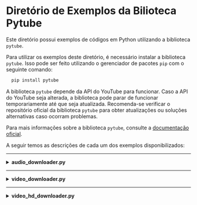 # Diretório de Exemplos da Bilioteca Pytube

  Este diretório possui exemplos de códigos em Python utilizando a biblioteca `pytube`.

  Para utilizar os exemplos deste diretório, é necessário instalar a biblioteca `pytube`. Isso pode ser feito utilizando o gerenciador de pacotes `pip` com o seguinte comando:

  ```bash
    pip install pytube
   ```

  A biblioteca `pytube` depende da API do YouTube para funcionar. Caso a API do YouTube seja alterada, a biblioteca pode parar de funcionar temporariamente até que seja atualizada. Recomenda-se verificar o repositório oficial da biblioteca `pytube` para obter atualizações ou soluções alternativas caso ocorram problemas.

  Para mais informações sobre a biblioteca `pytube`, consulte a [documentação oficial](https://pytube.io/en/latest/).


  A seguir temos as descrições de cada um dos exemplos disponibilizados:

---

<details>
  <summary><b>audio_downloader.py</b></summary>

  Este programa foi desenvolvido para realizar o download de áudio de vídeos do YouTube a partir de uma URL fornecida pelo usuário. Ele utiliza a biblioteca `pytube` para acessar o vídeo, filtrar o áudio e efetuar o download.

  **Funcionalidades:**

  - ***Download de Áudio***:
    - Realiza o download apenas do áudio de um vídeo do YouTube.
    - Obtém automaticamente a melhor qualidade de áudio disponível.

  - ***Salvamento do Áudio***:
    - Salva o arquivo de áudio no diretório onde o script está localizado.

  **Como funciona:**

  O programa solicita ao usuário que insira a URL do vídeo do YouTube do qual deseja baixar o áudio. Em seguida, ele utiliza a biblioteca `pytube` para criar um objeto do vídeo, filtrar o áudio e efetuar o download. O arquivo de áudio é salvo no diretório do script.
</details>

---

<details>
  <summary><b>video_downloader.py</b></summary>

  Este programa foi desenvolvido para baixar vídeos do YouTube a partir de uma URL fornecida pelo usuário. Ele utiliza a biblioteca `pytube` para listar os formatos disponíveis do vídeo e realizar o download do formato selecionado pelo usuário.

  **Funcionalidades:**

  - ***Listagem de Formatos Disponíveis***:
    - Lista todos os formatos de vídeo e áudio disponíveis para o vídeo especificado.
    - Exibe os formatos de maneira indexada para facilitar a seleção pelo usuário.

  - ***Download do Vídeo***:
    - Realiza o download do vídeo no formato selecionado pelo usuário.
    - Salva o vídeo no diretório onde o script está localizado.

  **Como funciona:**

  O programa solicita ao usuário que insira a URL do vídeo do YouTube que deseja baixar. Em seguida, ele utiliza a biblioteca `pytube` para listar todos os formatos disponíveis do vídeo. O usuário seleciona o formato desejado, e o programa realiza o download do vídeo no diretório do script.
</details>

---

<details>
  <summary><b>video_hd_downloader.py</b></summary>

  Este programa foi desenvolvido para baixar vídeos do YouTube a partir de uma URL fornecida pelo usuário, utilizando a biblioteca `pytube`. Ele realiza o download do vídeo na maior resolução disponível e o salva no diretório onde o script está localizado.

  **Funcionalidades:**

  - ***Download de Vídeos***:
    - Realiza o download de vídeos do YouTube a partir de uma URL fornecida pelo usuário, baixando o vídeo na maior resolução disponível.

  - ***Salvamento do Vídeo***:
    - Salva o vídeo baixado no diretório onde o script está localizado.

  **Como funciona:**

  O programa solicita ao usuário que insira a URL do vídeo que deseja baixar. Em seguida, ele utiliza a biblioteca `pytube` para criar um objeto `YouTube` com base na URL fornecida. O vídeo é então baixado na maior resolução disponível e salvo no diretório do script.
</details>